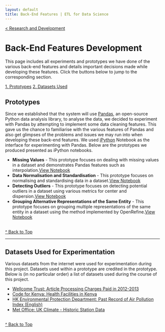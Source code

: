 ```yaml
---
layout: default
title: Back-End Features | ETL for Data Science
---
```


<a class="btn" href="{{site.baseurl}}/development.html">&lt; Research and Development</a>

# Back-End Features Development

This page includes all experiments and prototypes we have done of the various back-end features and details important decisions made while developing these features. Click the buttons below to jump to the corresponding section.

<a class="btn-resp" href="#first-prototypes">1. Prototypes</a>
<a class="btn-resp" href="#datasets">2. Datasets Used</a>

<a class="anchor" id="first-prototypes"></a>

## Prototypes

Since we established that the system will use [Pandas](http://pandas.pydata.org), an open-source Python data analysis library, to analyse the data, we decided to experiment with Pandas by attempting to implement some data cleaning features. This gave us the chance to familiarise with the various features of Pandas and also get glimpses of the problems and issues we may run into when developing these back-end features. We used [iPython](http://ipython.org) Notebook as the interface for experimenting with Pandas. Below are the prototypes we produced presented as iPython notebooks.

* **Missing Values** - This prototype focuses on dealing with missing values in a dataset and demonstrates Pandas features such as interpolation.<a class="btn btn-short btn-inline" href="{{site.baseurl}}/external/pandas-prototypes/missing-vals.html" target="_blank">View Notebook</a>
* **Data Normalisation and Standardisation** - This prototype focuses on normalising and standardising data in a dataset.<a class="btn btn-short btn-inline" href="{{site.baseurl}}/external/pandas-prototypes/normalisation.html" target="_blank">View Notebook</a>
* **Detecting Outliers** - This prototype focuses on detecting potential outliers in a dataset using various metrics for center and dispersion.<a class="btn btn-short btn-inline" href="{{site.baseurl}}/external/pandas-prototypes/outliers.html" target="_blank">View Notebook</a>
* **Grouping Alternative Representations of the Same Entity** - This prototype focuses on grouping multiple representations of the same entity in a dataset using the method implemented by OpenRefine.<a class="btn btn-short btn-inline" href="{{site.baseurl}}/external/pandas-prototypes/grouping.html" target="_blank">View Notebook</a>

<br><a class="btn-resp" href="#top">^ Back to Top</a>

<hr>

<a class="anchor" id="datasets"></a>

## Datasets Used for Experimentation

Various datasets from the internet were used for experimentation during this project. Datasets used within a prototype are credited in the prototype. Below is (in no particular order) a list of datasets used during the course of this project.

* [Wellcome Trust: Article Processing Charges Paid in 2012-2013](http://figshare.com/articles/Wellcome_Trust_APC_spend_2012_13_data_file/963054)
* [Code for Kenya: Health Facilities in Kenya](http://africaopendata.org/dataset/health-facilities-in-kenya)
* [HK Environmental Protection Department: Past Record of Air Pollution Index (English)](https://data.gov.hk/en-data/dataset/hk-epd-airteam-past-record-of-air-pollution-index-en)
* [Met Office: UK Climate - Historic Station Data](http://www.metoffice.gov.uk/public/weather/climate-historic/)

<br><a class="btn-resp" href="#top">^ Back to Top</a>